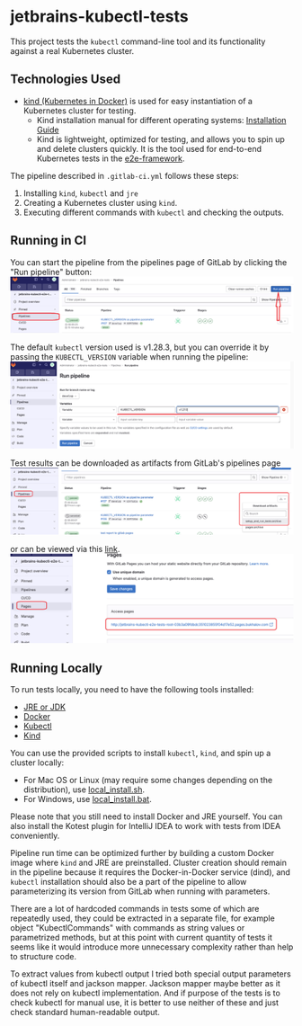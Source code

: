 # jetbrains-kubectl-tests

This project tests the `kubectl` command-line tool and its functionality against a real Kubernetes cluster.

## Technologies Used

- [kind (Kubernetes in Docker)](https://kind.sigs.k8s.io) is used for easy instantiation of a Kubernetes cluster for testing.
    - Kind installation manual for different operating systems: [Installation Guide](https://kind.sigs.k8s.io/docs/user/quick-start/#installation)
    - Kind is lightweight, optimized for testing, and allows you to spin up and delete clusters quickly. It is the tool used for end-to-end Kubernetes tests in the [e2e-framework](https://github.com/kubernetes-sigs/e2e-framework).

The pipeline described in `.gitlab-ci.yml` follows these steps:
1. Installing `kind`, `kubectl` and `jre`
2. Creating a Kubernetes cluster using `kind`.
3. Executing different commands with `kubectl` and checking the outputs.

## Running in CI

You can start the pipeline from the pipelines page of GitLab by clicking the "Run pipeline" button:
![Run pipeline](readme_images/runPipeline.png)

The default `kubectl` version used is v1.28.3, but you can override it by passing the `KUBECTL_VERSION` variable when running the pipeline:
![Specifying kubectl version](readme_images/runWithParams.png)

Test results can be downloaded as artifacts from GitLab's pipelines page
![Specifying kubectl version](readme_images/downloadArtifacts.png)

or can be viewed via this [link](http://jetbrains-kubectl-e2e-tests-root-03b3a09fdbdc351023855f04d17e52.pages.bukhalov.com).
![Specifying kubectl version](readme_images/reportPages.png)


## Running Locally

To run tests locally, you need to have the following tools installed:

- [JRE or JDK](https://www.oracle.com/java/technologies/downloads/)
- [Docker](https://docs.docker.com/engine/install/)
- [Kubectl](https://kubernetes.io/docs/tasks/tools/)
- [Kind](https://kind.sigs.k8s.io/docs/user/quick-start/)

You can use the provided scripts to install `kubectl`, `kind`, and spin up a cluster locally:

- For Mac OS or Linux (may require some changes depending on the distribution), use [local_install.sh](local_install.sh).
- For Windows, use [local_install.bat](local_install.bat).

Please note that you still need to install Docker and JRE yourself. You can also install the Kotest plugin for IntelliJ IDEA to work with tests from IDEA conveniently.




Pipeline run time can be optimized further by building a custom Docker image where `kind` and JRE are preinstalled.
Cluster creation should remain in the pipeline because it requires the Docker-in-Docker service (dind),
and `kubectl` installation should also be a part of the pipeline to allow parameterizing its version from GitLab when running with parameters.

There are a lot of hardcoded commands in tests some of which are repeatedly used, they could be extracted in a separate file,
for example object "KubectlCommands" with commands as string values or parametrized methods, but at this point with current quantity
of tests it seems like it would introduce more unnecessary complexity rather than help to structure code.

To extract values from kubectl output I tried both special output parameters of kubectl itself and jackson mapper. 
Jackson mapper maybe better as it does not rely on kubectl implementation. And if purpose of the tests is to check kubectl for manual use,
it is better to use neither of these and just check standard human-readable output.